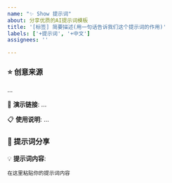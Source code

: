 ```yaml
---
name: "✨ Show 提示词"
about: 分享优质的AI提示词模板
title: '[标签] 简要描述(用一句话告诉我们这个提示词的作用)'
labels: ['+提示词', '+中文']
assignees: ''

---
```


<!--

> **快速指引**：
> 1.  **修改标题**：将 `[标签]` 替换为合适的分类，例如 `[编程]`, `[写作]`, `[分析]`, `[创意]` 等, 当然了你可以自己发挥, 吸引你的用户吧!
> 2.  **填写内容**：在 `创意来源` 区域说明提示词的灵感和用途，在 `提示词分享` 区域粘贴完整内容。
> 3.  **展示效果（可选）**：如果有演示链接或使用效果，可以一并分享。

当然了, 这只是一个模版而已, 你可以自由发挥.
-->


### ⭐ 创意来源
<!--
你是怎么想到这个提示词的? 它解决了什么问题? 有什么独特之处呢?
快告诉我们吧~
-->

...

🔗 **演示链接**: ...

📋 **使用说明**: ...


### 📝 提示词分享
<!-- 请提供提示词内容和相关说明 -->

💡 **提示词内容**:
```
在这里粘贴你的提示词内容
```